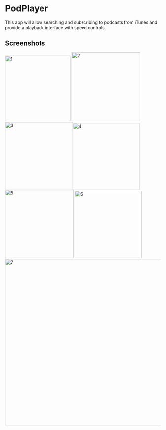 
# PodPlayer

This app will allow searching and subscribing to podcasts from iTunes and provide a playback interface with speed controls.


## Screenshots

<img width="211" alt="1" src="https://user-images.githubusercontent.com/70475447/127272363-ad788823-d7ff-4445-86d9-9689b07c6e35.png"> <img width="222" alt="2" src="https://user-images.githubusercontent.com/70475447/127272851-d2fc8926-1c90-463a-bfa7-e4aabf0ca0f8.png">
<img width="219" alt="3" src="https://user-images.githubusercontent.com/70475447/127272845-bafadb60-bcd0-458a-9780-adb43f0592bf.png"><img width="216" alt="4" src="https://user-images.githubusercontent.com/70475447/127272831-027bad81-a7b6-41b6-b87a-a15cb0cb942a.png"><img width="221" alt="5" src="https://user-images.githubusercontent.com/70475447/127272836-a0324073-7d73-459e-a1a8-b04c30618167.png"> <img width="217" alt="6" src="https://user-images.githubusercontent.com/70475447/127272849-8b4e9ad3-a8a5-4820-bfd8-123de088422f.png"> <img width="537" alt="7" src="https://user-images.githubusercontent.com/70475447/127273587-758856a6-d9ce-414b-9ba3-a14b4039ce60.png">


  
